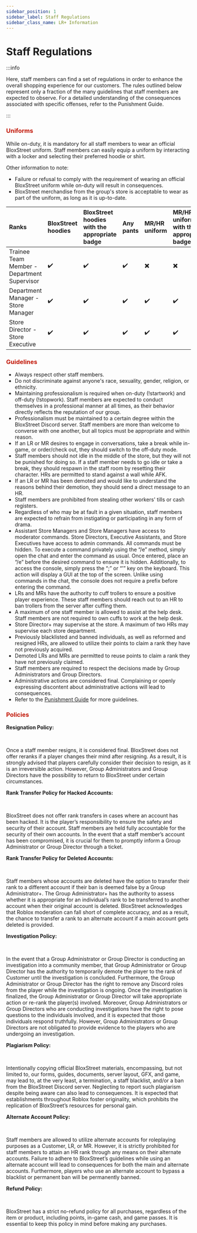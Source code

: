 ```yaml
---
sidebar_position: 1
sidebar_label: Staff Regulations
sidebar_class_name: LR+ Information
---
```


# Staff Regulations

:::info

Here, staff members can find a set of regulations in order to enhance the overall shopping experience for our customers. The rules outlined below represent only a fraction of the many guidelines that staff members are expected to observe. For a detailed understanding of the consequences associated with specific offenses, refer to the Punishment Guide.

:::

### <font color="#C21807">Uniforms</font>


While on-duty, it is mandatory for all staff members to wear an official BloxStreet uniform. Staff members can easily equip a uniform by interacting with a locker and selecting their preferred hoodie or shirt.

  Other information to note:
  *  Failure or refusal to comply with the requirement of wearing an official BloxStreet uniform while on-duty will result in consequences.
  *  BloxStreet merchandise from the group's store is acceptable to wear as part of the uniform, as long as it is up-to-date.

 | Ranks       | BloxStreet hoodies    | BloxStreet hoodies with the appropriate badge | Any pants | MR/HR uniform | MR/HR uniform with the appropriate badge | Any appropriate clothing with the HR badge |
|:-------------|:------------------|:------|:--------|:----------|:--------|:-----------|
| Trainee Team Member - Department Supervisor  | ✔️| ✔️  | ✔️ | ✖️ | ✖️ | ✖️ |
| Department Manager - Store Manager | ✔️| ✔️  | ✔️ | ✔️ | ✔️ | ✖️ |
| Store Director - Store Executive  | ✔️| ✔️  | ✔️ | ✔️ | ✔️ | ✖️ |

### <font color="#C21807">Guidelines</font>


- Always respect other staff members.
- Do not discriminate against anyone's race, sexuality, gender, religion, or ethnicity.
- Maintaining professionalism is required when on-duty (!startwork) and off-duty (!stopwork). Staff members are expected to conduct themselves in a professional manner at all times, as their behavior directly reflects the reputation of our group.
- Professionalism must be maintained to a certain degree within the BloxStreet Discord server. Staff members are more than welcome to converse with one another, but all topics must be appropriate and within reason.
- If an LR or MR desires to engage in conversations, take a break while in-game, or order/check out, they should switch to the off-duty mode.
- Staff members should not idle in the middle of the store, but they will not be punished for doing so. If a staff member needs to go idle or take a break, they should respawn in the staff room by resetting their character. HRs are permitted to stand against a wall while AFK.
- If an LR or MR has been demoted and would like to understand the reasons behind their demotion, they should send a direct message to an HR.
- Staff members are prohibited from stealing other workers' tills or cash registers.
- Regardless of who may be at fault in a given situation, staff members are expected to refrain from instigating or participating in any form of drama.
- Assistant Store Managers and Store Managers have access to moderator commands. Store Directors, Executive Assistants, and Store Executives have access to admin commands. All commands must be hidden. To execute a command privately using the “/e” method, simply open the chat and enter the command as usual. Once entered, place an “/e” before the desired command to ensure it is hidden. Additionally, to access the console, simply press the “;” or “’” key on the keyboard. This action will display a GUI at the top of the screen. Unlike using commands in the chat, the console does not require a prefix before entering the command.
- LRs and MRs have the authority to cuff trollers to ensure a positive player experience. These staff members should reach out to an HR to ban trollers from the server after cuffing them.
- A maximum of one staff member is allowed to assist at the help desk. Staff members are not required to own cuffs to work at the help desk.
- Store Director+ may supervise at the store. A maximum of two HRs may supervise each store department.
- Previously blacklisted and banned individuals, as well as reformed and resigned HRs, are allowed to utilize their points to claim a rank they have not previously acquired.
- Demoted LRs and MRs are permitted to reuse points to claim a rank they have not previously claimed.
- Staff members are required to respect the decisions made by Group Administrators and Group Directors.
- Administrative actions are considered final. Complaining or openly expressing discontent about administrative actions will lead to consequences.
- Refer to the [Punishment Guide](https://support.bloxstreet.com/hr-information/punishment-guide) for more guidelines.

### <font color="#C21807">Policies</font>

**__Resignation Policy:__**

<br />

Once a staff member resigns, it is considered final. BloxStreet does not offer reranks if a player changes their mind after resigning. As a result, it is strongly advised that players carefully consider their decision to resign, as it is an irreversible action. However, Group Administrators and Group Directors have the possibility to return to BloxStreet under certain circumstances.

**__Rank Transfer Policy for Hacked Accounts:__**

<br />

BloxStreet does not offer rank transfers in cases where an account has been hacked. It is the player’s responsibility to ensure the safety and security of their account. Staff members are held fully accountable for the security of their own accounts. In the event that a staff member’s account has been compromised, it is crucial for them to promptly inform a Group Administrator or Group Director through a ticket.

**__Rank Transfer Policy for Deleted Accounts:__**

<br />

Staff members whose accounts are deleted have the option to transfer their rank to a different account if their ban is deemed false by a Group Administrator+. The Group Administrator+ has the authority to assess whether it is appropriate for an individual’s rank to be transferred to another account when their original account is deleted. BloxStreet acknowledges that Roblox moderation can fall short of complete accuracy, and as a result, the chance to transfer a rank to an alternate account if a main account gets deleted is provided.

**__Investigation Policy:__**

<br />

In the event that a Group Administrator or Group Director is conducting an investigation into a community member, that Group Administrator or Group Director has the authority to temporarily demote the player to the rank of Customer until the investigation is concluded. Furthermore, the Group Administrator or Group Director has the right to remove any Discord roles from the player while the investigation is ongoing. Once the investigation is finalized, the Group Administrator or Group Director will take appropriate action or re-rank the player(s) involved. Moreover, Group Administrators or Group Directors who are conducting investigations have the right to pose questions to the individuals involved, and it is expected that those individuals respond truthfully. However, Group Administrators or Group Directors are not obligated to provide evidence to the players who are undergoing an investigation.

**__Plagiarism Policy:__**

<br />

Intentionally copying official BloxStreet materials, encompassing, but not limited to, our forms, guides, documents, server layout, GFX, and game, may lead to, at the very least, a termination, a staff blacklist, and/or a ban from the BloxStreet Discord server. Neglecting to report such plagiarism despite being aware can also lead to consequences. It is expected that establishments throughout Roblox foster originality, which prohibits the replication of BloxStreet’s resources for personal gain.

**__Alternate Account Policy:__**

<br />

Staff members are allowed to utilize alternate accounts for roleplaying purposes as a Customer, LR, or MR. However, it is strictly prohibited for staff members to attain an HR rank through any means on their alternate accounts. Failure to adhere to BloxStreet’s guidelines while using an alternate account will lead to consequences for both the main and alternate accounts. Furthermore, players who use an alternate account to bypass a blacklist or permanent ban will be permanently banned.

**__Refund Policy:__**

<br />

BloxStreet has a strict no-refund policy for all purchases, regardless of the item or product, including points, in-game cash, and game passes. It is essential to keep this policy in mind before making any purchases.

